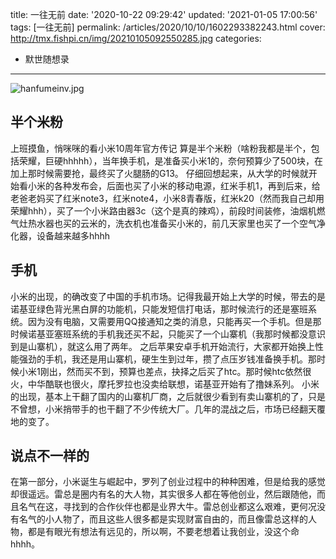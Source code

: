 title: 一往无前
date: '2020-10-22 09:29:42'
updated: '2021-01-05 17:00:56'
tags: [一往无前]
permalink: /articles/2020/10/10/1602293382243.html
cover: http://tmx.fishpi.cn/img/20210105092550285.jpg
categories: 
- 默世随想录

---
![hanfumeinv.jpg](http://tmx.fishpi.cn/img/20210105092550285.jpg)

## 半个米粉

上班摸鱼，悄咪咪的看小米10周年官方传记
算是半个米粉（啥粉我都是半个，包括荣耀，巨硬hhhhh），当年换手机，是准备买小米1的，奈何预算少了500块，在加上那时候需要抢，最终买了火腿肠的G13。
仔细回想起来，从大学的时候就开始看小米的各种发布会，后面也买了小米的移动电源，红米手机1，再到后来，给老爸老妈买了红米note3，红米note4，小米8青春版，红米k20（然而我自己却用荣耀hhh），买了一个小米路由器3c（这个是真的辣鸡），前段时间装修，油烟机燃气灶热水器也买的云米的，洗衣机也准备买小米的，前几天家里也买了一个空气净化器，设备越来越多hhhh

## 手机

小米的出现，的确改变了中国的手机市场。记得我最开始上大学的时候，带去的是诺基亚绿色背光黑白屏的功能机，只能发短信打电话，那时候流行的还是塞班系统。因为没有电脑，又需要用QQ接通知之类的消息，只能再买一个手机。但是那时候诺基亚塞班系统的手机我还买不起，只能买了一个山寨机（我那时候都没意识到是山寨机），就这么用了两年。
之后苹果安卓手机开始流行，大家都开始换上性能强劲的手机，我还是用山寨机，硬生生到过年，攒了点压岁钱准备换手机。那时候小米1刚出，然而买不到，预算也差点，抉择之后买了htc。那时候htc依然很火，中华酷联也很火，摩托罗拉也没卖给联想，诺基亚开始有了撸妹系列。
小米的出现，基本上干翻了国内的山寨机厂商，之后就很少看到有卖山寨机的了，只是不曾想，小米捎带手的也干翻了不少传统大厂。几年的混战之后，市场已经翻天覆地的变了。

## 说点不一样的

在第一部分，小米诞生与崛起中，罗列了创业过程中的种种困难，但是给我的感觉却很遥远。雷总是圈内有名的大人物，其实很多人都在等他创业，然后跟随他，而且名气在这，寻找到的合作伙伴也都是业界大牛。雷总创业都这么艰难，更何况没有名气的小人物了，而且这些人很多都是实现财富自由的，而且像雷总这样的人物，都是有眼光有想法有远见的，所以啊，不要老想着让我创业，没这个命hhhh。

